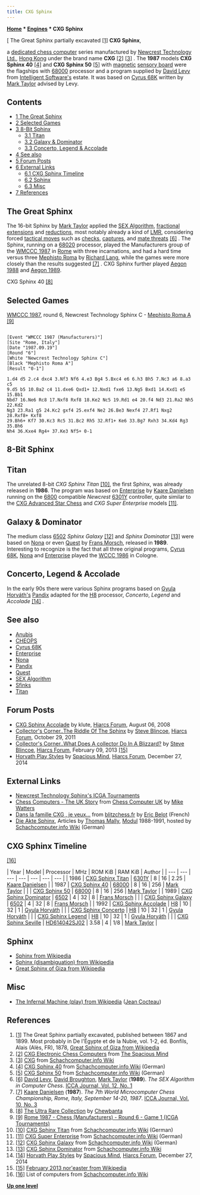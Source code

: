 ```yaml
---
title: CXG Sphinx
---
```

**[Home](Home "Home") * [Engines](Engines "Engines") * CXG Sphinx**

\[ The Great Sphinx partially excavated <a id="cite-note-1" href="#cite-ref-1">[1]</a>
**CXG Sphinx**,

a [dedicated chess computer](Dedicated_Chess_Computers "Dedicated Chess Computers") series manufactured by [Newcrest Technology Ltd.](Newcrest_Technology "Newcrest Technology"), [Hong Kong](https://en.wikipedia.org/wiki/Hong_Kong) under the brand name **CXG** <a id="cite-note-2" href="#cite-ref-2">[2]</a> <a id="cite-note-3" href="#cite-ref-3">[3]</a> . The **1987** models **CXG Sphinx 40** <a id="cite-note-4" href="#cite-ref-4">[4]</a> and **CXG Sphinx 50** <a id="cite-note-5" href="#cite-ref-5">[5]</a> with [magnetic](https://en.wikipedia.org/wiki/Magnetism) [sensory board](Sensory_Board "Sensory Board") were the flagships with [68000](68000 "68000") processor and a program supplied by [David Levy](David_Levy "David Levy") from [Intelligent Software's](Intelligent_Software "Intelligent Software") estate. It was based on [Cyrus 68K](Cyrus_68K "Cyrus 68K") written by [Mark Taylor](Mark_Taylor "Mark Taylor") advised by Levy.

## Contents

- [1 The Great Sphinx](#the-great-sphinx)
- [2 Selected Games](#selected-games)
- [3 8-Bit Sphinx](#8-bit-sphinx)
  - [3.1 Titan](#titan)
  - [3.2 Galaxy & Dominator](#galaxy-.26-dominator)
  - [3.3 Concerto, Legend & Accolade](#concerto.2c-legend-.26-accolade)
- [4 See also](#see-also)
- [5 Forum Posts](#forum-posts)
- [6 External Links](#external-links)
  - [6.1 CXG Sphinx Timeline](#cxg-sphinx-timeline)
  - [6.2 Sphinx](#sphinx)
  - [6.3 Misc](#misc)
- [7 References](#references)

## The Great Sphinx

The 16-bit Sphinx by [Mark Taylor](Mark_Taylor "Mark Taylor") applied the [SEX Algorithm](SEX_Algorithm "SEX Algorithm"), [fractional extensions](Extensions#FractionalExtensions "Extensions") and [reductions](Reductions "Reductions"), most notably already a kind of [LMR](Late_Move_Reductions "Late Move Reductions"), considering forced [tactical moves](Tactical_Moves "Tactical Moves") such as [checks](Check "Check"), [captures](Captures "Captures"), and [mate threats](Checkmate "Checkmate") <a id="cite-note-6" href="#cite-ref-6">[6]</a> . The Sphinx, running on a [68020](68020 "68020") processor, played the Manufacturers group of the [WMCCC 1987](WMCCC_1987 "WMCCC 1987") in [Rome](https://en.wikipedia.org/wiki/Rome) with three incarnations, and had a hard time versus three [Mephisto Roma](Mephisto_Roma "Mephisto Roma") by [Richard Lang](Richard_Lang "Richard Lang"), while the games were more closely than the results suggested <a id="cite-note-7" href="#cite-ref-7">[7]</a> . CXG Sphinx further played [Aegon 1988](Aegon_1988 "Aegon 1988") and [Aegon 1989](Aegon_1989 "Aegon 1989").

[](http://www.flickr.com/photos/10261668@N05/859079238/in/set-72157600923814103)
CXG Sphinx 40 <a id="cite-note-8" href="#cite-ref-8">[8]</a>

## Selected Games

[WMCCC 1987](WMCCC_1987 "WMCCC 1987"), round 6, Newcrest Technology Sphinx C - [Mephisto Roma A](Mephisto "Mephisto") <a id="cite-note-9" href="#cite-ref-9">[9]</a>

```

[Event "WMCCC 1987 (Manufacturers)"]
[Site "Rome, Italy"]
[Date "1987.09.19"]
[Round "6"]
[White "Newcrest Technology Sphinx C"]
[Black "Mephisto Roma A"]
[Result "0-1"]

1.d4 d5 2.c4 dxc4 3.Nf3 Nf6 4.e3 Bg4 5.Bxc4 e6 6.h3 Bh5 7.Nc3 a6 8.a3 c5
9.d5 b5 10.Ba2 c4 11.dxe6 Qxd1+ 12.Nxd1 fxe6 13.Ng5 Bxd1 14.Kxd1 e5 15.Bb1
Nbd7 16.Ne6 Rc8 17.Nxf8 Rxf8 18.Ke2 Nc5 19.Rd1 e4 20.f4 Nd3 21.Ra2 Nh5 22.Kd2
Ng3 23.Ra1 g5 24.Kc2 gxf4 25.exf4 Ne2 26.Be3 Nexf4 27.Rf1 Nxg2 28.Rxf8+ Kxf8
29.Bh6+ Kf7 30.Kc3 Rc5 31.Bc2 Rh5 32.Rf1+ Ke6 33.Bg7 Rxh3 34.Kd4 Rg3 35.Bh6
Nh4 36.Kxe4 Rg4+ 37.Ke3 Nf5+ 0-1

```

## 8-Bit Sphinx

## Titan

The unrelated 8-bit *CXG Sphinx Titan* <a id="cite-note-10" href="#cite-ref-10">[10]</a>, the first Sphinx, was already released in **1986**. The program was based on [Enterprise](Enterprise "Enterprise") by [Kaare Danielsen](Kaare_Danielsen "Kaare Danielsen") running on the [6800](6800 "6800") compatible *Newcrest* [6301Y](6800#6301 "6800") controller, quite similar to the [CXG Advanced Star Chess](CXG_Star_Chess#Advanced "CXG Star Chess") and *CXG Super Enterprise* models <a id="cite-note-11" href="#cite-ref-11">[11]</a>.

## Galaxy & Dominator

The medium class [6502](6502 "6502") *Sphinx Galaxy* <a id="cite-note-12" href="#cite-ref-12">[12]</a> and *Sphinx Dominator* <a id="cite-note-13" href="#cite-ref-13">[13]</a> were based on [Nona](Nona "Nona") or even [Quest](Quest "Quest") by [Frans Morsch](Frans_Morsch "Frans Morsch"), released in **1989**. Interesting to recognize is the fact that all three original programs, [Cyrus 68K](Cyrus_68K "Cyrus 68K"), [Nona](Nona "Nona") and [Enterprise](Enterprise "Enterprise") played the [WCCC 1986](WCCC_1986 "WCCC 1986") in Cologne.

## Concerto, Legend & Accolade

In the early 90s there were various Sphinx programs based on [Gyula Horváth's](Gyula_Horv%C3%A1th "Gyula Horváth") [Pandix](Pandix "Pandix") adapted for the [H8](H8 "H8") processor, *Concerto*, *Legend* and *Accolade* <a id="cite-note-14" href="#cite-ref-14">[14]</a> .

## See also

- [Anubis](Anubis "Anubis")
- [CHEOPS](CHEOPS "CHEOPS")
- [Cyrus 68K](Cyrus_68K "Cyrus 68K")
- [Enterprise](Enterprise "Enterprise")
- [Nona](Nona "Nona")
- [Pandix](Pandix "Pandix")
- [Quest](Quest "Quest")
- [SEX Algorithm](SEX_Algorithm "SEX Algorithm")
- [Sfinks](Sfinks "Sfinks")
- [Titan](Titan "Titan")

## Forum Posts

- [CXG Sphinx Accolade](http://hiarcs.net/forums/viewtopic.php?t=1593) by klute, [Hiarcs Forum](Computer_Chess_Forums "Computer Chess Forums"), August 06, 2008
- [Collector's Corner..The Riddle Of The Sphinx](http://hiarcs.net/forums/viewtopic.php?t=4493) by [Steve Blincoe](Steve_Blincoe "Steve Blincoe"), [Hiarcs Forum](Computer_Chess_Forums "Computer Chess Forums"), October 29, 2011
- [Collector's Corner..What Does A collector Do In A Blizzard?](http://hiarcs.net/forums/viewtopic.php?t=5564) by [Steve Blincoe](Steve_Blincoe "Steve Blincoe"), [Hiarcs Forum](Computer_Chess_Forums "Computer Chess Forums"), February 09, 2013 <a id="cite-note-15" href="#cite-ref-15">[15]</a>
- [Horvath Play Styles](http://www.hiarcs.net/forums/viewtopic.php?t=6967) by [Spacious Mind](The_Spacious_Mind "The Spacious Mind"), [Hiarcs Forum](Computer_Chess_Forums "Computer Chess Forums"), December 27, 2014

## External Links

- [Newcrest Technology Sphinx's ICGA Tournaments](https://www.game-ai-forum.org/icga-tournaments/program.php?id=503)
- [Chess Computers - The UK Story](http://www.chesscomputeruk.com/html/chess_computers_-_the_uk_story.html) from [Chess Computer UK](http://www.chesscomputeruk.com/index.html) by [Mike Watters](Mike_Watters "Mike Watters")
- [Dans la famille CXG , je veux...](http://www.blitzchess.fr/fr/jeuxdes7familles/cxg/) from [blitzchess.fr](http://www.blitzchess.fr) by [Eric Belot](index.php?title=Eric_Belot&action=edit&redlink=1 "Eric Belot (page does not exist)") (French)
- [Die Akte Sphinx](http://www.schach-computer.info/wiki/index.php/CXG_Sphinx_Dominator#Die_Akte_Sphinx), Articles by [Thomas Mally](Thomas_Mally "Thomas Mally"), [Modul](Modul "Modul") 1988-1991, hosted by [Schachcomputer.info Wiki](http://www.schach-computer.info/wiki/index.php/Hauptseite_En) (German)

## CXG Sphinx Timeline

<a id="cite-note-16" href="#cite-ref-16">[16]</a>

|  Year
|  Model
|  Processor
|  MHz
|  ROM KiB
|  RAM KiB
|  Author
|
| --- | --- | --- | --- | --- | --- | --- |
|  1986
| [CXG Sphinx Titan](http://www.schach-computer.info/wiki/index.php/CXG_Sphinx_Titan) | [6301Y](6800#6301 "6800") |  8
|  16
|  2.25
| [Kaare Danielsen](Kaare_Danielsen "Kaare Danielsen") |
|  1987
| [CXG Sphinx 40](http://www.schach-computer.info/wiki/index.php/CXG_Sphinx_40) | [68000](68000 "68000") |  8
|  16
|  256
| [Mark Taylor](Mark_Taylor "Mark Taylor") |
|  | [CXG Sphinx 50](http://www.schach-computer.info/wiki/index.php/CXG_Sphinx_50) | [68000](68000 "68000") |  8
|  16
|  256
| [Mark Taylor](Mark_Taylor "Mark Taylor") |
|  1989
| [CXG Sphinx Dominator](http://www.schach-computer.info/wiki/index.php/CXG_Sphinx_Dominator) | [6502](6502 "6502") |  4
|  32
|  8
| [Frans Morsch](Frans_Morsch "Frans Morsch") |
|  | [CXG Sphinx Galaxy](http://www.schach-computer.info/wiki/index.php/CXG_Sphinx_Galaxy) | [6502](6502 "6502") |  4
|  32
|  8
| [Frans Morsch](Frans_Morsch "Frans Morsch") |
|  1992
| [CXG Sphinx Accolade](http://www.schach-computer.info/wiki/index.php/CXG_Sphinx_Accolade) | [H8](H8 "H8") |  10
|  32
|  1
| [Gyula Horváth](Gyula_Horv%C3%A1th "Gyula Horváth") |
|  | [CXG Sphinx Concerto](http://www.schach-computer.info/wiki/index.php/CXG_Sphinx_Concerto) | [H8](H8 "H8") |  10
|  32
|  1
| [Gyula Horváth](Gyula_Horv%C3%A1th "Gyula Horváth") |
|  | [CXG Sphinx Legend](http://www.schach-computer.info/wiki/index.php/CXG_Sphinx_Legend) | [H8](H8 "H8") |  10
|  32
|  1
| [Gyula Horváth](Gyula_Horv%C3%A1th "Gyula Horváth") |
|  | [CXG Sphinx Seville](http://www.schach-computer.info/wiki/index.php/CXG_Sphinx_Seville) | [HD614042SJ02](http://www.schach-computer.info/wiki/index.php/HD614042SJ02) |  3.58
|  4
|  1/8
| [Mark Taylor](Mark_Taylor "Mark Taylor") |

## Sphinx

- [Sphinx from Wikipedia](https://en.wikipedia.org/wiki/Sphinx)
- [Sphinx (disambiguation) from Wikipedia](https://en.wikipedia.org/wiki/Sphinx_%28disambiguation%29)
- [Great Sphinx of Giza from Wikipedia](https://en.wikipedia.org/wiki/Great_Sphinx_of_Giza)

## Misc

- [The Infernal Machine (play) from Wikipedia](https://en.wikipedia.org/wiki/The_Infernal_Machine_%28play%29) ([Jean Cocteau](https://en.wikipedia.org/wiki/Jean_Cocteau))

## References

1. <a id="cite-ref-1" href="#cite-note-1">[1]</a> The Great Sphinx partially excavated, published between 1867 and 1899. Most probably in De l'Égypte et de la Nubie, vol. 1-2, éd. Bonfils, Alais (Alès, FR), 1878, [Great Sphinx of Giza from Wikipedia](https://en.wikipedia.org/wiki/Great_Sphinx_of_Giza)
1. <a id="cite-ref-2" href="#cite-note-2">[2]</a> [CXG Electronic Chess Computers](http://www.spacious-mind.com/html/cxg.html) from [The Spacious Mind](The_Spacious_Mind "The Spacious Mind")
1. <a id="cite-ref-3" href="#cite-note-3">[3]</a> [CXG](http://www.schach-computer.info/wiki/index.php/CXG) from [Schachcomputer.info Wiki](http://www.schach-computer.info/wiki/index.php/Hauptseite_En)
1. <a id="cite-ref-4" href="#cite-note-4">[4]</a> [CXG Sphinx 40](http://www.schach-computer.info/wiki/index.php/CXG_Sphinx_40) from [Schachcomputer.info Wiki](http://www.schach-computer.info/wiki/index.php/Hauptseite_En) (German)
1. <a id="cite-ref-5" href="#cite-note-5">[5]</a> [CXG Sphinx 50](http://www.schach-computer.info/wiki/index.php/CXG_Sphinx_50) from [Schachcomputer.info Wiki](http://www.schach-computer.info/wiki/index.php/Hauptseite_En) (German)
1. <a id="cite-ref-6" href="#cite-note-6">[6]</a> [David Levy](David_Levy "David Levy"), [David Broughton](David_Broughton "David Broughton"), [Mark Taylor](Mark_Taylor "Mark Taylor") (**1989**). *The SEX Algorithm in Computer Chess*. [ICCA Journal, Vol. 12, No. 1](ICGA_Journal#12_1 "ICGA Journal")
1. <a id="cite-ref-7" href="#cite-note-7">[7]</a> [Kaare Danielsen](Kaare_Danielsen "Kaare Danielsen") (**1987**). *The 7th World Microcomputer Chess Championship, Rome, Italy, September 14-20, 1987*. [ICCA Journal, Vol. 10, No. 3](ICGA_Journal#10_3 "ICGA Journal")
1. <a id="cite-ref-8" href="#cite-note-8">[8]</a> [The Ultra Rare Collection](http://www.flickr.com/photos/10261668@N05/sets/72157600923814103/detail/) by [Chewbanta](Steve_Blincoe "Steve Blincoe")
1. <a id="cite-ref-9" href="#cite-note-9">[9]</a> [Rome 1987 - Chess (Manufacturers) - Round 6 - Game 1 (ICGA Tournaments)](https://www.game-ai-forum.org/icga-tournaments/round.php?tournament=161&round=6&id=1)
1. <a id="cite-ref-10" href="#cite-note-10">[10]</a> [CXG Sphinx Titan](http://www.schach-computer.info/wiki/index.php/CXG_Sphinx_Titan) from [Schachcomputer.info Wiki](http://www.schach-computer.info/wiki/index.php/Hauptseite_En) (German)
1. <a id="cite-ref-11" href="#cite-note-11">[11]</a> [CXG Super Enterprise](http://www.schach-computer.info/wiki/index.php/CXG_Super_Enterprise) from [Schachcomputer.info Wiki](http://www.schach-computer.info/wiki/index.php/Hauptseite_En) (German)
1. <a id="cite-ref-12" href="#cite-note-12">[12]</a> [CXG Sphinx Galaxy](http://www.schach-computer.info/wiki/index.php/CXG_Sphinx_Galaxy) from [Schachcomputer.info Wiki](http://www.schach-computer.info/wiki/index.php/Hauptseite_En) (German)
1. <a id="cite-ref-13" href="#cite-note-13">[13]</a> [CXG Sphinx Dominator](http://www.schach-computer.info/wiki/index.php/CXG_Sphinx_Dominator) from [Schachcomputer.info Wiki](http://www.schach-computer.info/wiki/index.php/Hauptseite_En)
1. <a id="cite-ref-14" href="#cite-note-14">[14]</a> [Horvath Play Styles](http://www.hiarcs.net/forums/viewtopic.php?t=6967) by [Spacious Mind](The_Spacious_Mind "The Spacious Mind"), [Hiarcs Forum](Computer_Chess_Forums "Computer Chess Forums"), December 27, 2014
1. <a id="cite-ref-15" href="#cite-note-15">[15]</a> [February 2013 nor'easter from Wikipedia](https://en.wikipedia.org/wiki/February_2013_nor%27easter)
1. <a id="cite-ref-16" href="#cite-note-16">[16]</a> List of computers from [Schachcomputer.info Wiki](http://www.schach-computer.info/wiki/index.php/Hauptseite_En)

**[Up one level](Engines "Engines")**


